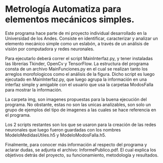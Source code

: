 # Metrología Automatiza para elementos mecánicos simples.
Este programa hace parte de mi proyecto individual desarrollado en la Universidad de los Andes. 
Consiste en identificar, caracterizar y analizar un elemento mecánico simple como un eslabón, a través de un análisis de visión por computadora y redes neuronales.

Para ejecutarlo deberá correr el script MainInterfaz.py, y tener instaladas las librerías Tkinder, OpenCv y TensorFlow.
La estructura del programa consta de un archivo MainFunciones.py en el cual se realizan tanto los arreglos morofologicos como el análisis de la figura. 
Dicho script es luego ejecutado en MainInterfaz.py, que luego agrupa la información en una interfaz simple y amigable con el usuario que usa la carpetaa ModosFalla para mostrar la información. 

La carpeta img, son imagenes propuestas para la buena ejecución del programa. No obstante, estas no son las unicas analizables, son solo un grupo de ejemplos del tipo de imagenes a las cuales se hace referencia en el programa.

Los 2 scripts restantes son los que se usaron para la creación de las redes neuronales que luego fueron guardadas con los nombres ModeloMedidasUtiles.h5 y ModeloModosFalla.h5.

Finalmente, para conocer más información al respecto del programa y aclarar dudas, se adjunta el archivo: InformePublico.pdf. El cual explica los objetivos
detrás del proyecto, su funcionamiento, metodología y resultados.
